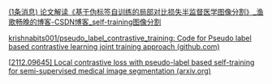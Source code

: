 [(1条消息) 论文解读《基于伪标签自训练的局部对比损失半监督医学图像分割》_渔歌畅晚的博客-CSDN博客_self-training图像分割](https://blog.csdn.net/weixin_37591159/article/details/122780261)





[krishnabits001/pseudo_label_contrastive_training: Code for Pseudo label based contrastive learning joint training approach (github.com)](https://github.com/krishnabits001/pseudo_label_contrastive_training)



[[2112.09645\] Local contrastive loss with pseudo-label based self-training for semi-supervised medical image segmentation (arxiv.org)](https://arxiv.org/abs/2112.09645)
